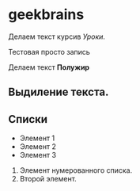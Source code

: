 # geekbrains

Делаем текст курсив *Уроки.* 

Тестовая просто запись

Делаем текст **Полужир**


## Выдиление текста.

## Списки
* Элемент 1
* Элемент 2
* Элемент 3

1. Элемент нумерованного списка.
2. Второй элемент.